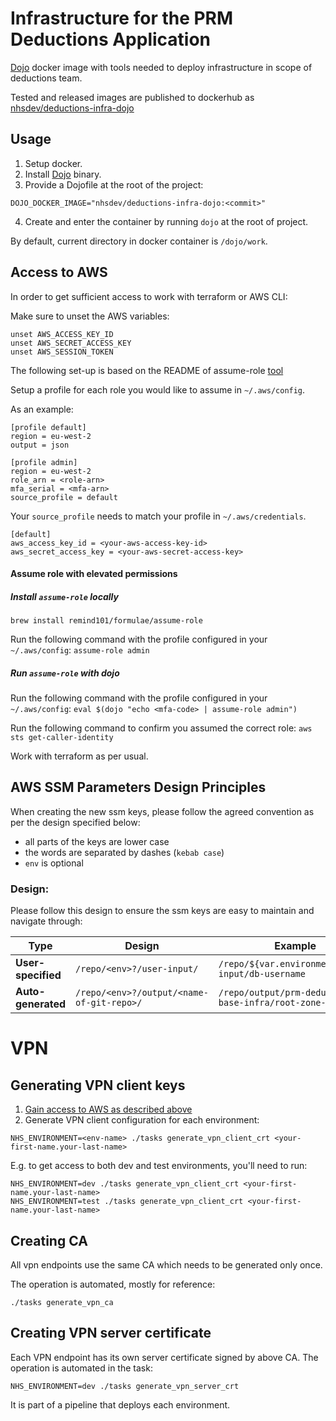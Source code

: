 # Infrastructure for the PRM Deductions Application

[Dojo](https://github.com/kudulab/dojo) docker image with tools needed to deploy infrastructure in scope of deductions team.

Tested and released images are published to dockerhub as [nhsdev/deductions-infra-dojo](https://hub.docker.com/r/nhsdev/deductions-infra-dojo)

## Usage
1. Setup docker.
2. Install [Dojo](https://github.com/kudulab/dojo) binary.
3. Provide a Dojofile at the root of the project:
```
DOJO_DOCKER_IMAGE="nhsdev/deductions-infra-dojo:<commit>"
```
4. Create and enter the container by running `dojo` at the root of project.

By default, current directory in docker container is `/dojo/work`.

## Access to AWS

In order to get sufficient access to work with terraform or AWS CLI:

Make sure to unset the AWS variables:
```
unset AWS_ACCESS_KEY_ID
unset AWS_SECRET_ACCESS_KEY
unset AWS_SESSION_TOKEN
```

The following set-up is based on the README of assume-role [tool](https://github.com/remind101/assume-role)

Setup a profile for each role you would like to assume in `~/.aws/config`.

As an example:

```
[profile default]
region = eu-west-2
output = json

[profile admin]
region = eu-west-2
role_arn = <role-arn>
mfa_serial = <mfa-arn>
source_profile = default
```

Your `source_profile` needs to match your profile in `~/.aws/credentials`.
```
[default]
aws_access_key_id = <your-aws-access-key-id>
aws_secret_access_key = <your-aws-secret-access-key>
```

#### Assume role with elevated permissions

##### Install `assume-role` locally
`brew install remind101/formulae/assume-role`

Run the following command with the profile configured in your `~/.aws/config`:
`assume-role admin`

##### Run `assume-role` with dojo
Run the following command with the profile configured in your `~/.aws/config`:
`eval $(dojo "echo <mfa-code> | assume-role admin")`

Run the following command to confirm you assumed the correct role:
`aws sts get-caller-identity`

Work with terraform as per usual.

## AWS SSM Parameters Design Principles

When creating the new ssm keys, please follow the agreed convention as per the design specified below:

* all parts of the keys are lower case
* the words are separated by dashes (`kebab case`)
* `env` is optional

### Design:
Please follow this design to ensure the ssm keys are easy to maintain and navigate through:

| Type               | Design                                  | Example                                               |
| -------------------| ----------------------------------------| ------------------------------------------------------|
| **User-specified** |`/repo/<env>?/user-input/`               | `/repo/${var.environment}/user-input/db-username`     |
| **Auto-generated** |`/repo/<env>?/output/<name-of-git-repo>/`| `/repo/output/prm-deductions-base-infra/root-zone-id` |


# VPN

## Generating VPN client keys

1. [Gain access to AWS as described above](#Access-to-AWS)
1. Generate VPN client configuration for each environment:
```
NHS_ENVIRONMENT=<env-name> ./tasks generate_vpn_client_crt <your-first-name.your-last-name>
```
E.g. to get access to both dev and test environments, you'll need to run:
```
NHS_ENVIRONMENT=dev ./tasks generate_vpn_client_crt <your-first-name.your-last-name>
NHS_ENVIRONMENT=test ./tasks generate_vpn_client_crt <your-first-name.your-last-name>
```

## Creating CA

All vpn endpoints use the same CA which needs to be generated only once.

The operation is automated, mostly for reference:
```
./tasks generate_vpn_ca
```

## Creating VPN server certificate

Each VPN endpoint has its own server certificate signed by above CA. The operation is automated in the task:
```
NHS_ENVIRONMENT=dev ./tasks generate_vpn_server_crt
```
It is part of a pipeline that deploys each environment.
